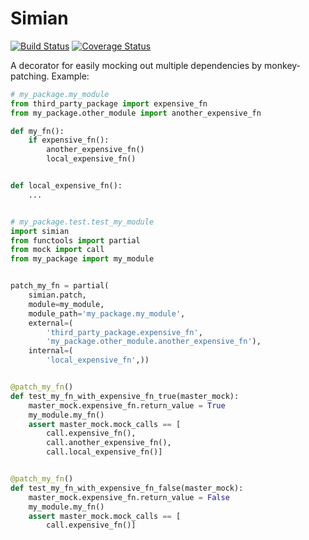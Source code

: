 # Simian

[![Build Status](https://travis-ci.org/themattrix/python-simian.svg?branch=master)](https://travis-ci.org/themattrix/python-simian)
[![Coverage Status](https://img.shields.io/coveralls/themattrix/python-simian.svg)](https://coveralls.io/r/themattrix/python-simian)

A decorator for easily mocking out multiple dependencies by monkey-patching.
Example:

```python
# my_package.my_module
from third_party_package import expensive_fn
from my_package.other_module import another_expensive_fn

def my_fn():
    if expensive_fn():
        another_expensive_fn()
        local_expensive_fn()


def local_expensive_fn():
    ...


# my_package.test.test_my_module
import simian
from functools import partial
from mock import call
from my_package import my_module


patch_my_fn = partial(
    simian.patch,
    module=my_module,
    module_path='my_package.my_module',
    external=(
        'third_party_package.expensive_fn',
        'my_package.other_module.another_expensive_fn'),
    internal=(
        'local_expensive_fn',))


@patch_my_fn()
def test_my_fn_with_expensive_fn_true(master_mock):
    master_mock.expensive_fn.return_value = True
    my_module.my_fn()
    assert master_mock.mock_calls == [
        call.expensive_fn(),
        call.another_expensive_fn(),
        call.local_expensive_fn()]


@patch_my_fn()
def test_my_fn_with_expensive_fn_false(master_mock):
    master_mock.expensive_fn.return_value = False
    my_module.my_fn()
    assert master_mock.mock_calls == [
        call.expensive_fn()]
```

